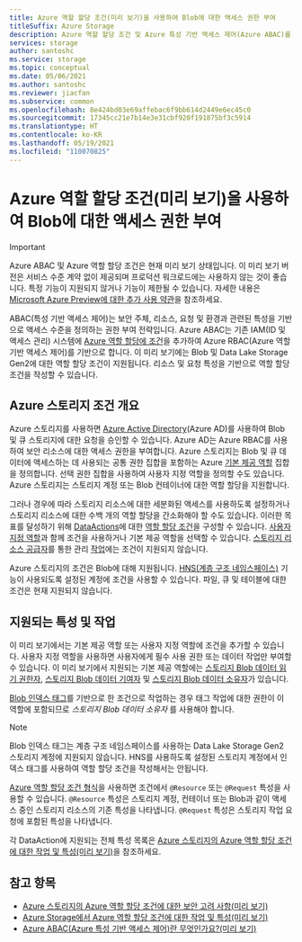 ```yaml
---
title: Azure 역할 할당 조건(미리 보기)을 사용하여 Blob에 대한 액세스 권한 부여
titleSuffix: Azure Storage
description: Azure 역할 할당 조건 및 Azure 특성 기반 액세스 제어(Azure ABAC)를 사용하여 Azure Blob에 대한 액세스 권한을 부여합니다. 스토리지 특성을 사용하여 역할 할당에 대한 조건을 정의합니다.
services: storage
author: santoshc
ms.service: storage
ms.topic: conceptual
ms.date: 05/06/2021
ms.author: santoshc
ms.reviewer: jiacfan
ms.subservice: common
ms.openlocfilehash: 8e424bd03e69affebac6f9bb614d2449e6ec45c0
ms.sourcegitcommit: 17345cc21e7b14e3e31cbf920f191875bf3c5914
ms.translationtype: HT
ms.contentlocale: ko-KR
ms.lasthandoff: 05/19/2021
ms.locfileid: "110070825"
---
```

# <a name="authorize-access-to-blobs-using-azure-role-assignment-conditions-preview"></a>Azure 역할 할당 조건(미리 보기)을 사용하여 Blob에 대한 액세스 권한 부여

> [!IMPORTANT]
> Azure ABAC 및 Azure 역할 할당 조건은 현재 미리 보기 상태입니다.
> 이 미리 보기 버전은 서비스 수준 계약 없이 제공되며 프로덕션 워크로드에는 사용하지 않는 것이 좋습니다. 특정 기능이 지원되지 않거나 기능이 제한될 수 있습니다.
> 자세한 내용은 [Microsoft Azure Preview에 대한 추가 사용 약관](https://azure.microsoft.com/support/legal/preview-supplemental-terms/)을 참조하세요.

ABAC(특성 기반 액세스 제어)는 보안 주체, 리소스, 요청 및 환경과 관련된 특성을 기반으로 액세스 수준을 정의하는 권한 부여 전략입니다. Azure ABAC는 기존 IAM(ID 및 액세스 관리) 시스템에 [Azure 역할 할당에 조건](../../role-based-access-control/conditions-overview.md)을 추가하여 Azure RBAC(Azure 역할 기반 액세스 제어)를 기반으로 합니다. 이 미리 보기에는 Blob 및 Data Lake Storage Gen2에 대한 역할 할당 조건이 지원됩니다. 리소스 및 요청 특성을 기반으로 역할 할당 조건을 작성할 수 있습니다.

## <a name="overview-of-conditions-in-azure-storage"></a>Azure 스토리지 조건 개요

Azure 스토리지를 사용하면 [Azure Active Directory](storage-auth-aad.md)(Azure AD)를 사용하여 Blob 및 큐 스토리지에 대한 요청을 승인할 수 있습니다. Azure AD는 Azure RBAC를 사용하여 보안 리소스에 대한 액세스 권한을 부여합니다. Azure 스토리지는 Blob 및 큐 데이터에 액세스하는 데 사용되는 공통 권한 집합을 포함하는 Azure [기본 제공 역할](../../role-based-access-control/built-in-roles.md#storage) 집합을 정의합니다. 선택 권한 집합을 사용하여 사용자 지정 역할을 정의할 수도 있습니다. Azure 스토리지는 스토리지 계정 또는 Blob 컨테이너에 대한 역할 할당을 지원합니다.

그러나 경우에 따라 스토리지 리소스에 대한 세분화된 액세스를 사용하도록 설정하거나 스토리지 리소스에 대한 수백 개의 역할 할당을 간소화해야 할 수도 있습니다. 이러한 목표를 달성하기 위해 [DataActions](../../role-based-access-control/role-definitions.md#dataactions)에 대한 [역할 할당 조건](../../role-based-access-control/conditions-overview.md)을 구성할 수 있습니다. [사용자 지정 역할](../../role-based-access-control/custom-roles.md)과 함께 조건을 사용하거나 기본 제공 역할을 선택할 수 있습니다. [스토리지 리소스 공급자](/rest/api/storagerp)를 통한 관리 [작업](../../role-based-access-control/role-definitions.md#actions)에는 조건이 지원되지 않습니다.

Azure 스토리지의 조건은 Blob에 대해 지원됩니다. [HNS(계층 구조 네임스페이스)](../blobs/data-lake-storage-namespace.md) 기능이 사용되도록 설정된 계정에 조건을 사용할 수 있습니다. 파일, 큐 및 테이블에 대한 조건은 현재 지원되지 않습니다.

## <a name="supported-attributes-and-operations"></a>지원되는 특성 및 작업

이 미리 보기에서는 기본 제공 역할 또는 사용자 지정 역할에 조건을 추가할 수 있습니다. 사용자 지정 역할을 사용하면 사용자에게 필수 사용 권한 또는 데이터 작업만 부여할 수 있습니다. 이 미리 보기에서 지원되는 기본 제공 역할에는 [스토리지 Blob 데이터 읽기 권한자](../../role-based-access-control/built-in-roles.md#storage-blob-data-reader), [스토리지 Blob 데이터 기여자](../../role-based-access-control/built-in-roles.md#storage-blob-data-contributor) 및 [스토리지 Blob 데이터 소유자](../../role-based-access-control/built-in-roles.md#storage-blob-data-owner)가 있습니다.

[Blob 인덱스 태그](../blobs/storage-manage-find-blobs.md)를 기반으로 한 조건으로 작업하는 경우 태그 작업에 대한 권한이 이 역할에 포함되므로 *스토리지 Blob 데이터 소유자* 를 사용해야 합니다.

> [!NOTE]
> Blob 인덱스 태그는 계층 구조 네임스페이스를 사용하는 Data Lake Storage Gen2 스토리지 계정에 지원되지 않습니다. HNS를 사용하도록 설정된 스토리지 계정에서 인덱스 태그를 사용하여 역할 할당 조건을 작성해서는 안됩니다.

[Azure 역할 할당 조건 형식](../../role-based-access-control/conditions-format.md)을 사용하면 조건에서 `@Resource` 또는 `@Request` 특성을 사용할 수 있습니다. `@Resource` 특성은 스토리지 계정, 컨테이너 또는 Blob과 같이 액세스 중인 스토리지 리소스의 기존 특성을 나타냅니다. `@Request` 특성은 스토리지 작업 요청에 포함된 특성을 나타냅니다.

각 DataAction에 지원되는 전체 특성 목록은 [Azure 스토리지의 Azure 역할 할당 조건에 대한 작업 및 특성(미리 보기)](storage-auth-abac-attributes.md)을 참조하세요.

## <a name="see-also"></a>참고 항목

- [Azure 스토리지의 Azure 역할 할당 조건에 대한 보안 고려 사항(미리 보기)](storage-auth-abac-security.md)
- [Azure Storage에서 Azure 역할 할당 조건에 대한 작업 및 특성(미리 보기)](storage-auth-abac-attributes.md)
- [Azure ABAC(Azure 특성 기반 액세스 제어)란 무엇인가요?(미리 보기)](../../role-based-access-control/conditions-overview.md)